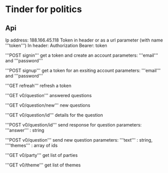 # Tinder for politics



## Api

Ip address: 188.166.45.118
Token in header or as a url parameter (with name '''token''')
In header: Authorization Bearer: token

'''POST signin''' get a token and create an account
parameters: '''email''' and '''password'''

'''POST signup''' get a token for an exsiting account
parameters: '''email''' and '''password'''

'''GET refreah''' refresh a token

'''GET v0/question''' answered questions

'''GET v0/question/new''' new questions

'''GET v0/question/id''' details for the question

'''POST v0/question/id''' send response for question
parameters: '''answer''' : string

'''POST v0/question'''  send new question
parameters: '''text''' : string, ''''themes''' : array of ids

'''GET v0/party'''  get list of parties

'''GET v0/theme'''  get list of themes

